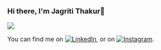 ### Hi there, I'm Jagriti Thakur👋



<img align="center" src="https://github-readme-stats.vercel.app/api/top-langs/?username=jagriti75&theme=dark&show_icons=true)"/>

<!-- Actual text -->

You can find me on [![LinkedIn][1.2]][1], or on [![Instagram][2.2]][2].

<!-- Icons -->

[1.2]: https://raw.githubusercontent.com/MartinHeinz/MartinHeinz/master/linkedin-3-16.png
[2.2]: https://icons8.com/icon/TSZw5VixabhS/instagram-new--v2

<!-- Links to your social media accounts -->

[1]: https://www.linkedin.com/in/jagriti-thakur-1777981b3/
[2]:  https://www.instagram.com/jagritiiiiiiiii/
